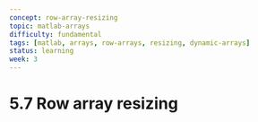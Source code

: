 ```yaml
---
concept: row-array-resizing
topic: matlab-arrays
difficulty: fundamental
tags: [matlab, arrays, row-arrays, resizing, dynamic-arrays]
status: learning
week: 3
---
```


# 5.7 Row array resizing